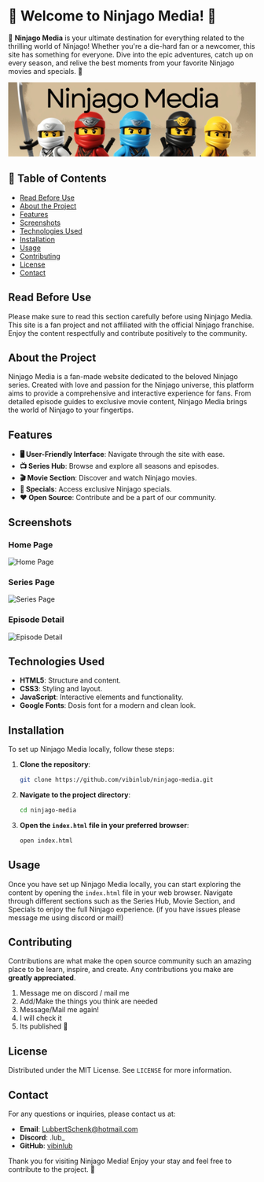 
# 🎉 Welcome to Ninjago Media! 🎉

🌟 **Ninjago Media** is your ultimate destination for everything related to the thrilling world of Ninjago! Whether you're a die-hard fan or a newcomer, this site has something for everyone. Dive into the epic adventures, catch up on every season, and relive the best moments from your favorite Ninjago movies and specials. 🌟

![Ninjago Media Banner](./IMG/images/banner.png)

## 📖 Table of Contents
- [Read Before Use](#read-before-use)
- [About the Project](#about-the-project)
- [Features](#features)
- [Screenshots](#screenshots)
- [Technologies Used](#technologies-used)
- [Installation](#installation)
- [Usage](#usage)
- [Contributing](#contributing)
- [License](#license)
- [Contact](#contact)

## Read Before Use
Please make sure to read this section carefully before using Ninjago Media. This site is a fan project and not affiliated with the official Ninjago franchise. Enjoy the content respectfully and contribute positively to the community.

## About the Project
Ninjago Media is a fan-made website dedicated to the beloved Ninjago series. Created with love and passion for the Ninjago universe, this platform aims to provide a comprehensive and interactive experience for fans. From detailed episode guides to exclusive movie content, Ninjago Media brings the world of Ninjago to your fingertips.

## Features
- **🖥️ User-Friendly Interface**: Navigate through the site with ease.
- **📺 Series Hub**: Browse and explore all seasons and episodes.
- **🎬 Movie Section**: Discover and watch Ninjago movies.
- **🌟 Specials**: Access exclusive Ninjago specials.
- **❤️ Open Source**: Contribute and be a part of our community.

## Screenshots
### Home Page
![Home Page](./screenshots/homepage.png)
### Series Page
![Series Page](./screenshots/seriespage.png)
### Episode Detail
![Episode Detail](./screenshots/episodedetail.png)

## Technologies Used
- **HTML5**: Structure and content.
- **CSS3**: Styling and layout.
- **JavaScript**: Interactive elements and functionality.
- **Google Fonts**: Dosis font for a modern and clean look.

## Installation
To set up Ninjago Media locally, follow these steps:

1. **Clone the repository**:
   ```bash
   git clone https://github.com/vibinlub/ninjago-media.git
   ```
2. **Navigate to the project directory**:
   ```bash
   cd ninjago-media
   ```
3. **Open the `index.html` file in your preferred browser**:
   ```bash
   open index.html
   ```

## Usage
Once you have set up Ninjago Media locally, you can start exploring the content by opening the `index.html` file in your web browser. Navigate through different sections such as the Series Hub, Movie Section, and Specials to enjoy the full Ninjago experience. (if you have issues please message me using discord or mail!)

## Contributing
Contributions are what make the open source community such an amazing place to be learn, inspire, and create. Any contributions you make are **greatly appreciated**.

1. Message me on discord / mail me
2. Add/Make the things you think are needed
3. Message/Mail me again!
4. I will check it
5. Its published 🎉

## License
Distributed under the MIT License. See `LICENSE` for more information.

## Contact
For any questions or inquiries, please contact us at:

- **Email**: LubbertSchenk@hotmail.com
- **Discord**: .lub_
- **GitHub**: [vibinlub](https://github.com/vibinlub)

Thank you for visiting Ninjago Media! Enjoy your stay and feel free to contribute to the project. 🚀
